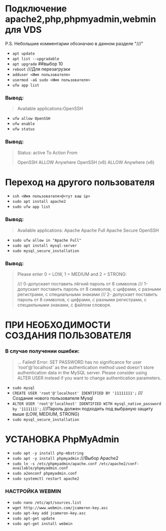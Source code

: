 # Подключение apache2,php,phpmyadmin,webmin для VDS
P.S. Небольшие комментарии обозначаю в данном разделе "///"

- `apt update`
- `apt list --upgradable`
- `apt upgrade` ##выбор 10
- `reboot`  ///Для перезагрузки
- `adduser <Имя пользователя>`
- `usermod -aG sudo <Имя пользователя>`
- `ufw app list` 

### Вывод:

> Available applications:OpenSSH 

- `ufw allow OpenSSH`
- `ufw enable`
- `ufw status`

### Вывод:
>Status: active
>To               Action   From
>
>OpenSSH          ALLOW    Anywhere
>OpenSSH (v6)     ALLOW    Anywhere (v6)

# Переход на другого пользователя
- `ssh <Имя пользователя>@<тут ваш ip>`
- `sudo apt install apache2`
- `sudo ufw app list`

### Вывод:
>Available applications:
>   Apache
>   Apache Full
>   Apache Secure
>   OpenSSH

- `sudo ufw allow in "Apache Full"`
- `sudo apt install mysql-server`
- `sudo mysql_secure_installation`

### Вывод:
>Please enter 0 = LOW, 1 = MEDIUM and 2 = STRONG:
>
>/// 0-допускает поставить лёгкий пароль от 8 символов
>/// 1-допускает поставить пароль от 8 символов, с цифрами, с разными регистрами, с специальными знаками
>/// 2- допускает поставить пароль от 8 символов, с цифрами, с разными регистрами, с спецаильными знаками, с файлом словоря.

# ПРИ НЕОБХОДИМОСТИ СОЗДАНИЯ ПОЛЬЗОВАТЕЛЯ
### В случае получении ошибки:
>… Failed! Error: SET PASSWORD has no significance for user 'root'@'localhost'
>as the authentication method used doesn't store authentication data in the MySQL server.
>Please consider using ALTER USER instead if you want to change authentication parameters.

- `sudo mysql`
- `CREATE USER 'root'@'localhost' IDENTIFIED BY '11111111';` ///Создание нового пользователя Mysql
- `ALTER USER 'root'@'localhost' IDENTIFIED WITH mysql_native_password by '1111111';` ///Пароль должен подходить под выбраную защиту выше (LOW, MEDIUM, STRONG)
- `sudo mysql_secure_installation`

# УСТАНОВКА PhpMyAdmin
- `sudo apt -y install php-mbstring`
- `sudo apt -y install phpmyadmin` ///Выбор Apache2
- `sudo ln -s /etc/phpmyadmin/apache.conf /etc/apache2/conf-available/phpmyadmin.conf`
- `sudo a2enconf phpmyadmin.conf`
- `sudo systemctl restart apache2`
   
### НАСТРОЙКА WEBMIN
- `sudo nano /etc/apt/sources.list`
- `wget http://www.webmin.com/jcameron-key.asc`
- `sudo apt-key add jcameron-key.asc`
- `sudo apt-get update`
- `sudo apt-get install webmin`
